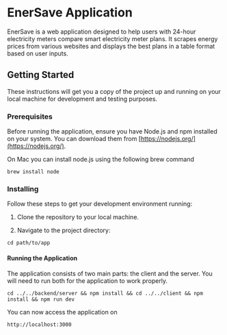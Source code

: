 # EnerSave Application

EnerSave is a web application designed to help users with 24-hour electricity meters compare smart electricity meter plans. It scrapes energy prices from various websites and displays the best plans in a table format based on user inputs.

## Getting Started

These instructions will get you a copy of the project up and running on your local machine for development and testing purposes.

### Prerequisites

Before running the application, ensure you have Node.js and npm installed on your system. You can download them from [https://nodejs.org/](https://nodejs.org/).

On Mac you can install node.js using the following brew command

```brew install node```

### Installing

Follow these steps to get your development environment running:

1. Clone the repository to your local machine.

2. Navigate to the project directory:


```cd path/to/app```


#### Running the Application
The application consists of two main parts: the client and the server. You will need to run both for the application to work properly.


```cd ../../backend/server && npm install && cd ../../client && npm install && npm run dev```

You can now access the application on


```http://localhost:3000```
